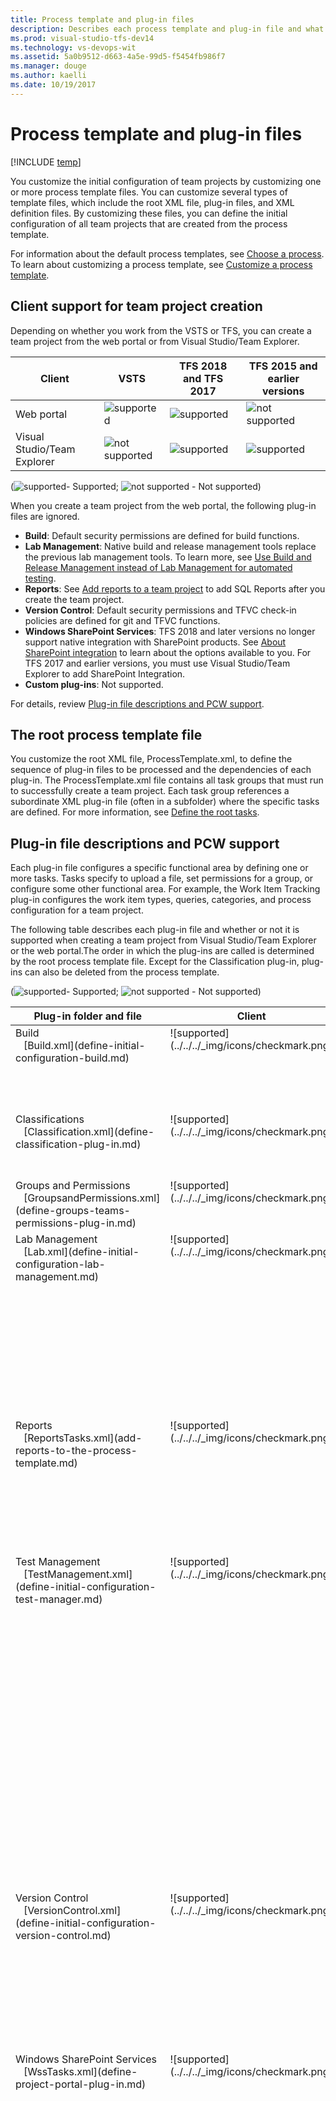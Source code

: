 ```yaml
---
title: Process template and plug-in files 
description: Describes each process template and plug-in file and what is supported when you create a team project via Visual Studio or the web portal  
ms.prod: visual-studio-tfs-dev14
ms.technology: vs-devops-wit 
ms.assetid: 5a0b9512-d663-4a5e-99d5-f5454fb986f7
ms.manager: douge
ms.author: kaelli
ms.date: 10/19/2017
---
```



# Process template and plug-in files

[!INCLUDE [temp](../../../_shared/customization-phase-0-and-1-plus-version-header.md)]

You customize the initial configuration of team projects by customizing one or more process template files. You can customize several types of template files, which include the root XML file, plug-in files, and XML definition files. By customizing these files, you can define the initial configuration of all team projects that are created from the process template.  
  
For information about the default process templates, see [Choose a process](../../../work-items/guidance/choose-process.md). To learn about customizing a process template, see [Customize a process template](customize-process.md).  
   

<a name="client-support"></a> 
## Client support for team project creation

Depending on whether you work from the VSTS or TFS, you can create a team project from the web portal or from Visual Studio/Team Explorer.

| Client | VSTS | TFS 2018 and TFS 2017 |  TFS 2015 and earlier versions |  
|--------|---------------|-----------------|-----------------|  
|Web portal | ![supported](../../../_img/icons/checkmark.png)| ![supported](../../../_img/icons/checkmark.png) | ![not supported](../../../_img/icons/delete_icon.png)  |
|Visual Studio/Team Explorer | ![not supported](../../../_img/icons/delete_icon.png) | ![supported](../../../_img/icons/checkmark.png) |![supported](../../../_img/icons/checkmark.png)|  

(![supported](../../../_img/icons/checkmark.png)- Supported; ![not supported](../../../_img/icons/delete_icon.png) - Not supported)  

When you create a team project from the web portal, the following plug-in files are ignored. 

- **Build**: Default security permissions are defined for build functions.
- **Lab Management**: Native build and release management tools replace the previous lab management tools. To learn more, see  [Use Build and Release Management instead of Lab Management for automated testing](../../../../test/lab-management/use-build-or-rm-instead-of-lab-management.md). 
- **Reports**: See [Add reports to a team project](../../../../report/admin/add-reports-to-a-team-project.md) to add SQL Reports after you create the team project. 
- **Version Control**: Default security permissions and TFVC check-in policies are defined for git and TFVC functions.
- **Windows SharePoint Services**: TFS 2018 and later versions no longer support native integration with SharePoint products. See [About SharePoint integration](../../../../report/sharepoint-dashboards/about-sharepoint-integration.md) to learn about the options available to you. For TFS 2017 and earlier versions, you must use Visual Studio/Team Explorer to add SharePoint Integration. 
- **Custom plug-ins**: Not supported.

For details, review [Plug-in file descriptions and PCW support](#PlugInFiles).


<!---
>[!NOTE]  
>For VSTS, even if you initiate creating a team project from Visual Studio/Team Explorer, you'll be taken to the web portal to complete the operation. For TFS 2017.4 and later versions, you'll be redirected to the web portal to create a team project. 
--> 
  
<a name="Root"></a> 
##  The root process template file  
 You customize the root XML file, ProcessTemplate.xml, to define the sequence of plug-in files to be processed and the dependencies of each plug-in. The ProcessTemplate.xml file contains all task groups that must run to successfully create a team project. Each task group references a subordinate XML plug-in file (often in a subfolder) where the specific tasks are defined. For more information, see [Define the root tasks](define-root-tasks-process-template-plug-in.md).  
   
 
<a name="PlugInFiles"></a> 
## Plug-in file descriptions and PCW support   

Each plug-in file configures a specific functional area by defining one or more tasks. Tasks specify to upload a file, set permissions for a group, or configure some other functional area. For example, the Work Item Tracking plug-in configures the work item types, queries, categories, and process configuration for a team project. 

The following table describes each plug-in file and whether or not it is supported when creating a team project from Visual Studio/Team Explorer or the web portal.The order in which the plug-ins are called is determined by the root process template file. Except for the Classification plug-in, plug-ins can also be deleted from the process template.  
 
(![supported](../../../_img/icons/checkmark.png)- Supported; ![not supported](../../../_img/icons/delete_icon.png) - Not supported)

<!---
> [!IMPORTANT]  
> Starting with TFS 2018 and later versions, you will only be able to create a team project creation from the web portal. No custom plug-ins are supported.  
--> 

<table>

<tr valign="bottom">
<th width="20%">Plug-in folder and file</th>
<th width="10%">Client</th>
<th width="10%">Web portal</th>
<th width="60%">Description</th>
</tr>

<tbody valign="top">

 
<tr>
<td>Build<br/>
&nbsp;&nbsp;&nbsp;[Build.xml](define-initial-configuration-build.md)</td>
<td>![supported](../../../_img/icons/checkmark.png)</td>
<td>![not supported](../../../_img/icons/delete_icon.png)</td>
<td>Defines the initial security permissions used by Team Foundation Build and uploads build template files.
<blockquote>
For VSTS and TFS 2017.4 and later versions, this plug-in is ignored and only default permissions are defined. 
</blockquote></td>
</tr>


<tr>
<td>Classifications <br/>
&nbsp;&nbsp;&nbsp;[Classification.xml](define-classification-plug-in.md)</td>
<td>![supported](../../../_img/icons/checkmark.png)</td>
<td>![supported](../../../_img/icons/checkmark.png)</td>
<td>Configures the initial area and iteration or sprint paths. Also uploads the [Microsoft Project Mapping (FileMapping.xml) file](../map-microsoft-project-fields-to-tf-fields.md) that defines how work tracking fields map to Office Project fields.</td>
</tr>

 
<tr>
<td>Groups and Permissions<br/>
&nbsp;&nbsp;&nbsp;[GroupsandPermissions.xml](define-groups-teams-permissions-plug-in.md)</td>
<td>![supported](../../../_img/icons/checkmark.png)</td>
<td>![supported](../../../_img/icons/checkmark.png)</td>
<td>Defines the initial security groups, teams, team members, and their permissions.</td>
</tr>


<tr>
<td>Lab Management<br/>
&nbsp;&nbsp;&nbsp;[Lab.xml](define-initial-configuration-lab-management.md)</td>
<td>![supported](../../../_img/icons/checkmark.png)</td>
<td>![not supported](../../../_img/icons/delete_icon.png)</td>
<td>Defines the initial security permissions that are assigned to identities for Visual Studio Lab Management. 

<blockquote>
 For VSTS and TFS 2017.4 and later versions, this plug-in is ignored and only default permissions are defined. Going forward, native build and release management tools replace the previous lab management tools. To learn more, see [Use Build and Release Management instead of Lab Management for automated testing](https://docs.microsoft.com/visualstudio/test/lab-management/use-build-or-rm-instead-of-lab-management).
</blockquote>

</td>
</tr>
 


<tr>
<td>Reports<br/>
&nbsp;&nbsp;&nbsp;[ReportsTasks.xml](add-reports-to-the-process-template.md)</td>
<td>![supported](../../../_img/icons/checkmark.png)</td>
<td>![not supported](../../../_img/icons/delete_icon.png)</td>
<td>Creates the Report Manager site for the team project and uploads the Reporting Services reports. Only supported for on-premises TFS. 
<blockquote>
 For TFS 2017.4 and later versions, you can only create team projects through the web portal which ignores this plug-in. To add reports after creating a team project, see [Add reports to a team project](../../../../report/admin/add-reports-to-a-team-project.md).
</blockquote>
</td>
</tr>


<tr>
<td>
<a name="XMLFiles"></a> 
Test Management<br/>
&nbsp;&nbsp;&nbsp;[TestManagement.xml](define-initial-configuration-test-manager.md)</td>
<td>![supported](../../../_img/icons/checkmark.png)</td>
<td>![supported](../../../_img/icons/checkmark.png)</td>
<td>Defines the initial test variables, configurations, settings, and resolution states of a team project. This plug-in also uploads the information contained in the following files: 
<ul>
<li>**localrun.testsettings**: Defines the default test settings for a local test run.</li>
<li>**testconfiguration**: Configures the default test configurations (hardware and software) that are defined for a team project. After the project is created, you can delete these configurations and create other configurations.</li>
<li>**testresolutionstate**: Defines the test resolution states that are used by Test Runner, Microsoft Test Manager, and the web portal Test hub. You can't change these states after the team project is created. To change the resolution states after you've created a team project for an on-premises TFS, see [Customize and manage the test experience](../witadmin/tcm-customize-manage-test-experience.md).</li>
<li>**testsettings**: Specifies the initial test settings files. Only one file is specified, localrun.testsettings.</li> 
<li>**testvariable**: Defines the initial test variables. After the project is created, you can modify these variables and create other variables.</li> 
</ul>


</td>
</tr>


<tr>
<td>Version Control<br/>
&nbsp;&nbsp;&nbsp;[VersionControl.xml](define-initial-configuration-version-control.md)</td>
<td>![supported](../../../_img/icons/checkmark.png)</td>
<td>![not supported](../../../_img/icons/delete_icon.png)</td>
<td>Defines the initial security permissions for Git and Team Foundation version control (TFVC), and for TFVC, check-in notes and whether exclusive check-out is required. 
<blockquote>
For VSTS and TFS 2017.4 and later versions, this plug-in is ignored and only the default settings and permissions are defined. After you create a team project, you can manage [TFVC check-in policies](../../../../tfvc/add-check-policies.md) or [permissions](../../../../security/set-git-tfvc-repository-permissions.md) from the web portal.
</blockquote>
</td>
</tr>


<tr>
<td><a name="ProcGuidance"></a>
Windows SharePoint Services<br/>
&nbsp;&nbsp;&nbsp;[WssTasks.xml](define-project-portal-plug-in.md)</td>
<td>![supported](../../../_img/icons/checkmark.png)</td>
<td>![not supported](../../../_img/icons/delete_icon.png)</td>
<td>

<p>Defines the project portal based on a template for a SharePoint site. Only supported for on-premises TFS. 

<blockquote>
TFS 2018 and later versions no longer support native integration with SharePoint products. If you're planning to upgrade to TFS 2018, read [About SharePoint integration](/vsts/report/sharepoint-dashboards/about-sharepoint-integration) to learn about the options available to you. For TFS 2017 and earlier versions, you must use Visual Studio/Team Explorer to add SharePoint Integration. Or, to add a project portal site after creating a team project, see [Configure or add a project portal](../../../../report/sharepoint-dashboards/configure-or-add-a-project-portal.md). Creating a team project from the web portal will ignore the WssTasks.xml plug-in. 
</blockquote>

<p>This plug-in also uploads the information contained in the following files and folders:</p> 
<ul>
<li>**Process Guidance**: Uploads a set of .htm files which contain a URL that opens process guidance topics when a user clicks the ![Open process guidance for work item](_img/processguidance_wi_icon.png "ProcessGuidance_WI_Icon") help icon from the client version of a work item form. These files can be customized to point to other resources for process guidance. </li> 
<li>**Samples and Templates**: Uploads one or more Excel workbooks (.xslx files) to support bug triage and track issues. </li> 
<li>**Shared Documents**: Uploads one or more sample document and template files as a starting point for creating work products.</li>  
</ul>

<blockquote>
Process template files do not include dashboards or Microsoft Excel reports. These files are added to the team project, depending on selections that are made when a team project is created. If no SharePoint site is provisioned for the team project, no dashboards or Office Excel reports are available. For more information about these artifacts, see the following topics: [Project portal dashboards](../../../../report/sharepoint-dashboards/project-portal-dashboards.md), [Excel reports (Agile)](../../../../report/excel/excel-reports.md), and [Excel reports (CMMI)](../../../../report/excel/excel-reports-cmmi.md).  
</blockquote>
</td>
</tr>


<tr>
<td><a name="WIT"></a> 
Work Item Tracking <br/>
&nbsp;&nbsp;&nbsp;[WorkItems.xml](define-objects-track-work-items-plug-in.md)</td>
<td>![supported](../../../_img/icons/checkmark.png)</td>
<td>![supported](../../../_img/icons/checkmark.png)</td>
<td>Defines the initial work item types, queries, and work item instances of a team project. Team members use work items to track work. A *work item type* defines the fields, workflow, and form used to track work. To customize any of these objects after you create a team project, see [Customize your work tracking experience](../../customize-work.md). 

<p>This plug-in also uploads the information contained in the following files and folders: </p> 
<ul>
<li>**[Categories.xml](add-type-wit-category-definitions-process-template.md)**: Defines the XML definition file for the categories used to group work item types.   </li>
<li>**[LinkTypes](add-link-type-definitions-to-a-process-template.md)**:
<ul>
<li>**SharedParameterLink.xml**: Defines the link type that supports linking shared parameters to test cases.</li> 
<li>**SharedSteps**: Defines the link type that supports linking shared steps to test cases.</li>
<li>**TestedBy**: Defines the link type that supports linking test cases to work items such as product backlog items, user stories, requirements, and bugs.</li>
</ul>
<p>Additional link types may be defined based on the process template. For a description of all link types, see [Link work items to support traceability and manage dependencies](../../../track/link-work-items-support-traceability.md). </p>
</li> 

<li>**Process**: Defines the [ProcessConfiguration.xml file](../process-configuration-xml-element.md) that specifies the default configuration for the Agile tool backlogs and boards.  </li>
<li>**[Queries](add-work-item-queries-process-template.md)**: Defines several work item queries (defined as .wiq files) within the Queries folder. </li>
<li>**[TypeDefinitions](add-wit-definitions-process-template.md)**: Defines the 15 or more work item type XML definition files contained within the TypeDefinition folder. The definitions differ depending on the process template selected. </li>
<li>**[Work items](add-work-item-instance-process-template.md)**: Defines one or more work items. No definitions are defined within the default process templates. 
<blockquote>
For VSTS and TFS 2017.4 and later versions, definitions for work item instances will be ignored when creating team projects.  </blockquote></li>
</ul> 

</td>
</tr>


</tbody>
</table>

  
## Related notes

The schema definition for process templates uses a mix of camel-case and all capitalized elements. If you encounter errors when validating your type definition files, check the case structure of your elements. Also, the case structure of opening and closing tags must match according to the rules for XML syntax. See [Process template plug-ins: Index to XML element definitions](process-template-plug-ins-xml-elements-index.md).  

-  [Choose a process or process template](../../../work-items/guidance/choose-process.md)   
-  [Customize a process template](customize-process.md)  
-  [Customize your work tracking experience](../../customize-work.md)

